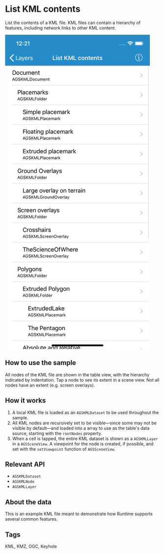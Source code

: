 # List KML contents

List the contents of a KML file. KML files can contain a hierarchy of features, including network links to other KML content.

![](image1.png)

## How to use the sample

All nodes of the KML file are shown in the table view, with the hierarchy indicated by indentation. Tap a node to see its extent in a scene view. Not all nodes have an extent (e.g. screen overlays).

## How it works

1. A local KML file is loaded as an `AGSKMLDataset` to be used throughout the sample.
2. All KML nodes are recursively set to be visible—since some may not be visible by default—and loaded into a array to use as the table's data source, starting with the `rootNodes` property.
3. When a cell is tapped, the entire KML dataset is shown as a `AGSKMLLayer` in a `AGSSceneView`. A viewpoint for the node is created, if possible, and set with the `setViewpoint` function of `AGSSceneView`.

## Relevant API

* `AGSKMLDataset`
* `AGSKMLNode`
* `AGSKMLLayer`

## About the data

This is an example KML file meant to demonstrate how Runtime supports several common features.

## Tags

KML, KMZ, OGC, Keyhole